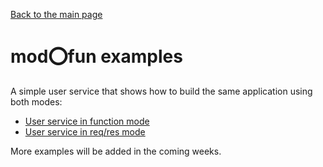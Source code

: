 [Back to the main page](/../../)

# mod:o:fun examples

A simple user service that shows how to build the same application using both modes:
* [User service in function mode](https://github.com/modofunjs/modofun/tree/master/examples/function-mode)
* [User service in req/res mode](https://github.com/modofunjs/modofun/tree/master/examples/reqres-mode)

More examples will be added in the coming weeks.

